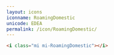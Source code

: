 ```yaml
---
layout: icons
iconname: RoamingDomestic
unicode: EDEA
permalink: /icon/RoamingDomestic/
---
```


``` html
<i class="mi mi-RoamingDomestic"></i>
```
